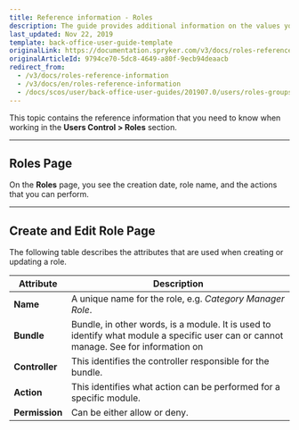 ```yaml
---
title: Reference information - Roles
description: The guide provides additional information on the values you enter when creating or editing roles in the Back Office.
last_updated: Nov 22, 2019
template: back-office-user-guide-template
originalLink: https://documentation.spryker.com/v3/docs/roles-reference-information
originalArticleId: 9794ce70-5dc8-4649-a80f-9ecb94deaacb
redirect_from:
  - /v3/docs/roles-reference-information
  - /v3/docs/en/roles-reference-information
  - /docs/scos/user/back-office-user-guides/201907.0/users/roles-groups-and-users/references/roles-reference-information.html
---
```


This topic contains the reference information that you need to know when working in the **Users Control > Roles** section.
***
## Roles Page
On the **Roles** page, you see the creation date, role name, and the actions that you can perform.
***
## Create and Edit Role Page

The following table describes the attributes that are used when creating or updating a role.

| Attribute | Description|
| --- | --- |
| **Name** |A unique name for the role, e.g. _Category Manager Role_. |
|**Bundle**  | Bundle, in other words, is a module. It is used to identify what module a specific user can or cannot manage. See for information on  |
|**Controller**  | This identifies the controller responsible for the bundle. |
| **Action** | This identifies what action can be performed for a specific module.  |
| **Permission** | Can be either allow or deny. |

